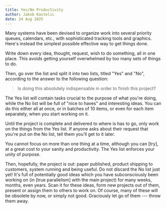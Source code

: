 ```yaml
---
title: Yes/No Productivity
author: Jakob Kastelic
date: 24 Aug 2025
---
```


Many systems have been devised to organize work into several priority queues,
calendars, etc., with sophisticated tracking tools and graphics. Here's instead
the simplest possible effective way to get things done.

Write down every idea, thought, request, wish to do something, all in one place.
This avoids getting yourself overwhelmed by too many sets of things to do.

Then, go over the list and split it into two lists, titled "Yes" and "No",
according to the answer to the following question:

> Is doing this absolutely indispensable in order to finish this project?

The Yes list will contain tasks crucial to the purpose of what you're doing,
while the No list will be full of "nice to haves" and interesting ideas. You can
do this either all at once, or in batches of 10 items, or even for each item
separately, when you start working on it.

Until the project is complete and delivered to where is has to go, only work on
the things from the Yes list. If anyone asks about their request that you're put
on the No list, tell them you'll get to it later.

You cannot focus on more than one thing at a time, although you can [try], at a
great cost to your sanity and productivity. The Yes list enforces your unity of
purpose.

Then, hopefully, the project is out: paper published, product shipping to
customers, system running and being useful. Do not discard the No list just yet!
It's full of potentially good ideas which you have subconsciously been working
on (in [true parallelism] with the main project) for many weeks, months, even
years. Scan it for these ideas, form new projects out of them, present or assign
them to others to work on. Of course, many of these will be obsolete by now, or
simply not good. Graciously let go of them --- throw them away.
